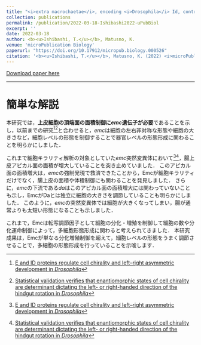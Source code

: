 ```yaml
---
title: "<i>extra macrochaetae</i>, encoding <i>Drosophila</i> Id, controls apical cell shape in the hindgut epithelium"
collection: publications
permalink: /publication/2022-03-18-Ishibashi2022-uPubBiol
excerpt: ''
date: 2022-03-18
author: <b><u>Ishibashi, T.</u></b>, Matusno, K.
venue: 'microPublication Biology'
paperurl: "https://doi.org/10.17912/micropub.biology.000526"
citation: '<b><u>Ishibashi, T.</u></b>, Matusno, K. (2022) <i>microPublication Biology</i>'
---
```


[Download paper here](https://www.micropublication.org/static/pdf/micropub-biology-000526.pdf)

---

# 簡単な解説

本研究では，**上皮細胞の頂端面の面積制御に*emc*遺伝子が必要**であることを示し，以前までの研究[^1][^2]と合わせると，*emc*は細胞の左右非対称な形態や細胞の大きさなど，細胞レベルの形態を制御することで器官レベルの形態形成に関わることを明らかにしました．

これまで細胞キラリティ解析の対象としていた*emc*突然変異体において[^1][^2]，腸上皮アピカル面の面積が増大していることを突き止めていました．
このアピカル面の面積増大は，*emc*の強制発現で救済できたことから，Emcが細胞キラリティだけでなく，腸上皮の面積や体積制御にも関わることを発見しました．
さらに，*emc*の下流である*da*はこのアピカル面の面積増大には関わっていないことも示し，EmcがDaとは独立に細胞の大きさを調節していることも明らかにしました．
このように，*emc*の突然変異体では細胞が大きくなってしまい，腸が通常よりも太短い形態になることも示しました．

これまで，Emcは転写調節因子として細胞の分化・増殖を制御して細胞の数や分化運命制御によって，多細胞形態形成に関わると考えられてきました．
本研究成果は，Emcが単なる分化増殖制御を超えて，細胞レベルの形態をうまく調節させることで，多細胞の形態形成を行っていることを示唆します．


[^1]: [E and ID proteins regulate cell chirality and left–right asymmetric development in *Drosophila*](https://onlinelibrary.wiley.com/doi/full/10.1111/gtc.12669)
[^2]: [Statistical validation verifies that enantiomorphic states of cell chirality are determinant dictating the left- or right-handed direction of the hindgut rotation in *Drosophila*](https://doi.org/10.3390/sym12121991)
